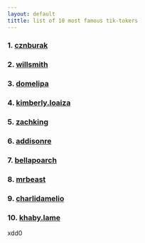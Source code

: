 ```yaml
---
layout: default
tittle: list of 10 most famous tik-tokers
---
```

### 1. [cznburak](./cznburak.html)
### 2. [willsmith](./willsmith.html)
### 3. [domelipa](./domelipa.html)
### 4. [kimberly.loaiza](./kimberly.loaiza.html)
### 5. [zachking](./zachking.html)
### 6. [addisonre](./addisonre.html)
### 7. [bellapoarch](./bellapoarch.html)
### 8. [mrbeast](./mrbeast.html)
### 9. [charlidamelio](./charlidamelio.html)
### 10. [khaby.lame](./khaby.lame.html)


xdd0